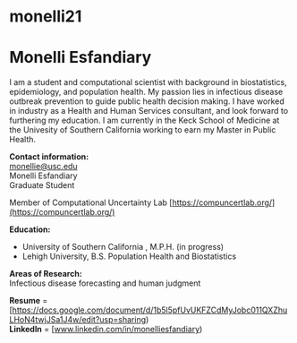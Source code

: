 # monelli21
# Monelli Esfandiary

I am a student and computational scientist with background in biostatistics, epidemiology, and population health. My passion lies in infectious disease outbreak prevention to guide public health decision making. I have worked in industry as a Health and Human Services consultant, and look forward to furthering my education. I am currently in the Keck School of Medicine at the Univesity of Southern California working to earn my Master in Public Health.

**Contact information:**   
monellie@usc.edu   
Monelli Esfandiary   
Graduate Student

Member of Computational Uncertainty Lab 
[https://compuncertlab.org/](https://compuncertlab.org/)

**Education:**   
* University of Southern California , M.P.H. (in progress)
* Lehigh University, B.S. Population Health and Biostatistics

**Areas of Research:**   
Infectious disease forecasting and human judgment

**Resume** = [https://docs.google.com/document/d/1b5l5pfUvUKFZCdMyJobc011QXZhuLHoN4twjJSa1J4w/edit?usp=sharing)                                                                            
**LinkedIn** = [www.linkedin.com/in/monelliesfandiary)
